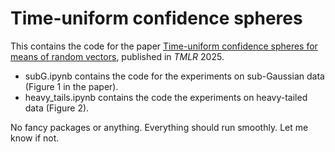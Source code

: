 # Time-uniform confidence spheres 

This contains the code for the paper [Time-uniform confidence spheres for means of random vectors](https://arxiv.org/pdf/2311.08168), published in _TMLR_ 2025. 

- subG.ipynb contains the code for the experiments on sub-Gaussian data (Figure 1 in the paper). 
- heavy_tails.ipynb contains the code the experiments on heavy-tailed data (Figure 2). 

No fancy packages or anything. Everything should run smoothly. Let me know if not. 
